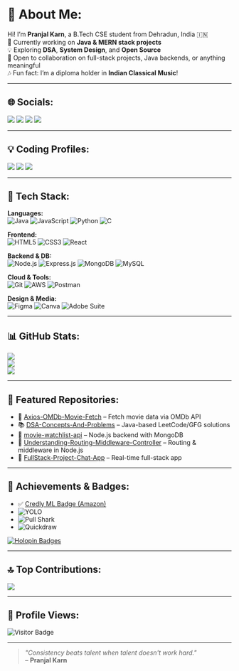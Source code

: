 # 💫 About Me:
Hi! I’m **Pranjal Karn**, a B.Tech CSE student from Dehradun, India 🇮🇳  
🔭 Currently working on **Java & MERN stack projects**  
💡 Exploring **DSA**, **System Design**, and **Open Source**  
👯 Open to collaboration on full-stack projects, Java backends, or anything meaningful  
🎶 Fun fact: I’m a diploma holder in **Indian Classical Music**!  

---

## 🌐 Socials:

<p align="left">
  <a href="https://www.linkedin.com/in/pranjal-b67246207/"><img src="https://img.shields.io/badge/LinkedIn-%230077B5.svg?style=for-the-badge&logo=linkedin&logoColor=white" /></a>
  <a href="https://instagram.com/papapureza"><img src="https://img.shields.io/badge/Instagram-%23E4405F.svg?style=for-the-badge&logo=instagram&logoColor=white" /></a>
  <a href="https://x.com/PapaPureza"><img src="https://img.shields.io/badge/X-black.svg?style=for-the-badge&logo=X&logoColor=white" /></a>
  <a href="https://www.facebook.com/pranjal.karn.1232/"><img src="https://img.shields.io/badge/Facebook-%231877F2.svg?style=for-the-badge&logo=facebook&logoColor=white" /></a>
</p>

---

## 💡 Coding Profiles:

<p align="left">
  <a href="https://leetcode.com/u/pranjalkarn28/"><img src="https://img.shields.io/badge/LeetCode-FFA116?style=for-the-badge&logo=leetcode&logoColor=black" /></a>
  <a href="https://www.geeksforgeeks.org/user/pranjalp322/"><img src="https://img.shields.io/badge/GeeksforGeeks-14A800?style=for-the-badge&logo=geeksforgeeks&logoColor=white" /></a>
  <a href="https://www.hackerrank.com/profile/pranjalkarn28"><img src="https://img.shields.io/badge/HackerRank-2EC866?style=for-the-badge&logo=hackerrank&logoColor=white" /></a>
</p>

---

## 🧰 Tech Stack:

**Languages:**  
![Java](https://img.shields.io/badge/java-%23ED8B00.svg?style=plastic&logo=openjdk&logoColor=white)
![JavaScript](https://img.shields.io/badge/javascript-%23323330.svg?style=plastic&logo=javascript&logoColor=%23F7DF1E)
![Python](https://img.shields.io/badge/python-3670A0?style=plastic&logo=python&logoColor=ffdd54)
![C](https://img.shields.io/badge/c-%2300599C.svg?style=plastic&logo=c&logoColor=white)

**Frontend:**  
![HTML5](https://img.shields.io/badge/html5-%23E34F26.svg?style=plastic&logo=html5&logoColor=white)
![CSS3](https://img.shields.io/badge/css3-%231572B6.svg?style=plastic&logo=css3&logoColor=white)
![React](https://img.shields.io/badge/react-%2320232a.svg?style=plastic&logo=react&logoColor=%2361DAFB)

**Backend & DB:**  
![Node.js](https://img.shields.io/badge/node.js-6DA55F.svg?style=plastic&logo=node.js&logoColor=white)
![Express.js](https://img.shields.io/badge/express.js-%23404d59.svg?style=plastic&logo=express&logoColor=%2361DAFB)
![MongoDB](https://img.shields.io/badge/mongodb-%234ea94b.svg?style=plastic&logo=mongodb&logoColor=white)
![MySQL](https://img.shields.io/badge/mysql-4479A1.svg?style=plastic&logo=mysql&logoColor=white)

**Cloud & Tools:**  
![Git](https://img.shields.io/badge/git-%23F05033.svg?style=plastic&logo=git&logoColor=white)
![AWS](https://img.shields.io/badge/AWS-%23FF9900.svg?style=plastic&logo=amazon-aws&logoColor=white)
![Postman](https://img.shields.io/badge/Postman-FF6C37?style=plastic&logo=postman&logoColor=white)

**Design & Media:**  
![Figma](https://img.shields.io/badge/figma-%23F24E1E.svg?style=plastic&logo=figma&logoColor=white)
![Canva](https://img.shields.io/badge/Canva-%2300C4CC.svg?style=plastic&logo=Canva&logoColor=white)
![Adobe Suite](https://img.shields.io/badge/Adobe%20Suite-%23FF0000.svg?style=plastic&logo=adobe&logoColor=white)

---

## 📊 GitHub Stats:

![](https://github-readme-stats.vercel.app/api?username=PapaPureza999&theme=dark&hide_border=false&show_icons=true)  
![](https://github-readme-streak-stats.herokuapp.com/?user=PapaPureza999&theme=dark&hide_border=false)  
![](https://github-readme-stats.vercel.app/api/top-langs/?username=PapaPureza999&layout=compact&theme=dark&hide_border=false)

---

## 🚀 Featured Repositories:

- 🎥 [Axios-OMDb-Movie-Fetch](https://github.com/PapaPureza999/Axios-OMDb-Movie-Fetch) – Fetch movie data via OMDb API  
- 📚 [DSA-Concepts-And-Problems](https://github.com/PapaPureza999/DSA-Concepts-And-Problems) – Java-based LeetCode/GFG solutions  
- 🧠 [movie-watchlist-api](https://github.com/PapaPureza999/movie-watchlist-api) – Node.js backend with MongoDB  
- 🧩 [Understanding-Routing-Middleware-Controller](https://github.com/PapaPureza999/Understanding-Routing-Middleware-Controller-) – Routing & middleware in Node.js  
- 💬 [FullStack-Project-Chat-App](https://github.com/PapaPureza999/FullStack-Project-Chat-App) – Real-time full-stack app

---

## 🏅 Achievements & Badges:

- ✅ [Credly ML Badge (Amazon)](https://www.credly.com/badges/7a621673-3d94-4959-80d3-406d334ee1b6/public_url)  
- ![YOLO](https://img.shields.io/badge/Achievement-YOLO-blue?style=flat-square)
- ![Pull Shark](https://img.shields.io/badge/Achievement-Pull%20Shark-green?style=flat-square)
- ![Quickdraw](https://img.shields.io/badge/Achievement-Quickdraw-purple?style=flat-square)

[![Holopin Badges](https://holopin.me/papapureza999)](https://holopin.io/@papapureza999)

---

## 🔝 Top Contributions:
![](https://github-contributor-stats.vercel.app/api?username=PapaPureza999&limit=5&theme=dark&combine_all_yearly_contributions=true)

---

## 👀 Profile Views:
![Visitor Badge](https://komarev.com/ghpvc/?username=PapaPureza999&label=Visitors&color=0e75b6&style=flat)

---

> _"Consistency beats talent when talent doesn't work hard."_  
> – **Pranjal Karn**
